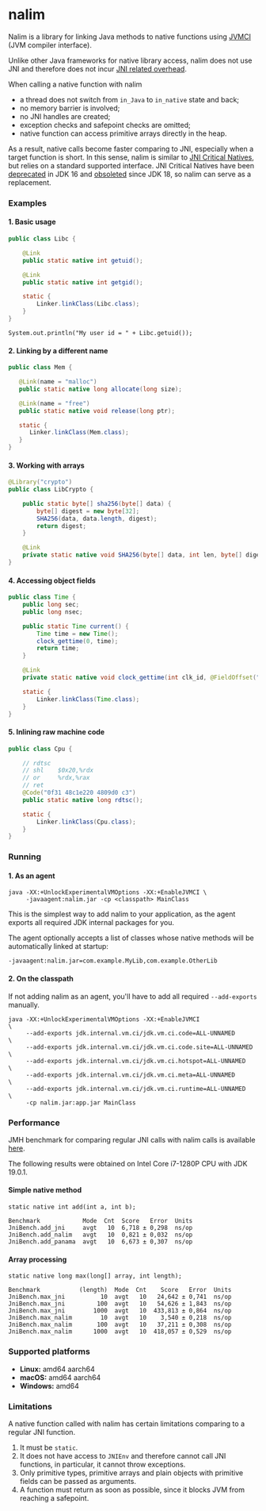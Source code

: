 # nalim

Nalim is a library for linking Java methods to native functions using
[JVMCI](https://openjdk.org/jeps/243) (JVM compiler interface).

Unlike other Java frameworks for native library access, nalim does not
use JNI and therefore does not incur [JNI related overhead](https://stackoverflow.com/a/24747484/3448419).

When calling a native function with nalim
 - a thread does not switch from `in_Java` to `in_native` state and back;
 - no memory barrier is involved;
 - no JNI handles are created;
 - exception checks and safepoint checks are omitted;
 - native function can access primitive arrays directly in the heap.

As a result, native calls become faster comparing to JNI, especially when
a target function is short. In this sense, nalim is similar to
[JNI Critical Natives](https://stackoverflow.com/a/36309652/3448419),
but relies on a standard supported interface. JNI Critical Natives
have been [deprecated](https://bugs.openjdk.org/browse/JDK-8233343) in JDK 16
and [obsoleted](https://bugs.openjdk.org/browse/JDK-8258192) since JDK 18,
so nalim can serve as a replacement.

### Examples

#### 1. Basic usage

```java
public class Libc {

    @Link
    public static native int getuid();

    @Link
    public static native int getgid();

    static {
        Linker.linkClass(Libc.class);
    }
}
```
```
System.out.println("My user id = " + Libc.getuid());
```

#### 2. Linking by a different name 

```java
public class Mem {

   @Link(name = "malloc")
   public static native long allocate(long size);

   @Link(name = "free")
   public static native void release(long ptr);

   static {
      Linker.linkClass(Mem.class);
   }
}
```

#### 3. Working with arrays

```java
@Library("crypto")
public class LibCrypto {

    public static byte[] sha256(byte[] data) {
        byte[] digest = new byte[32];
        SHA256(data, data.length, digest);
        return digest;
    }

    @Link
    private static native void SHA256(byte[] data, int len, byte[] digest);
}
```

#### 4. Accessing object fields

```java
public class Time {
    public long sec;
    public long nsec;

    public static Time current() {
        Time time = new Time();
        clock_gettime(0, time);
        return time;
    }

    @Link
    private static native void clock_gettime(int clk_id, @FieldOffset("sec") Time time);

    static {
        Linker.linkClass(Time.class);
    }
}
```

#### 5. Inlining raw machine code

```java
public class Cpu {

    // rdtsc
    // shl    $0x20,%rdx
    // or     %rdx,%rax
    // ret
    @Code("0f31 48c1e220 4809d0 c3")
    public static native long rdtsc();

    static {
        Linker.linkClass(Cpu.class);
    }
}
```

### Running

#### 1. As an agent

```
java -XX:+UnlockExperimentalVMOptions -XX:+EnableJVMCI \
     -javaagent:nalim.jar -cp <classpath> MainClass
```

This is the simplest way to add nalim to your application,
as the agent exports all required JDK internal packages for you.

The agent optionally accepts a list of classes whose native methods
will be automatically linked at startup:
```
-javaagent:nalim.jar=com.example.MyLib,com.example.OtherLib
```

#### 2. On the classpath

If not adding nalim as an agent, you'll have to add all required
`--add-exports` manually.

```
java -XX:+UnlockExperimentalVMOptions -XX:+EnableJVMCI                \
     --add-exports jdk.internal.vm.ci/jdk.vm.ci.code=ALL-UNNAMED      \
     --add-exports jdk.internal.vm.ci/jdk.vm.ci.code.site=ALL-UNNAMED \
     --add-exports jdk.internal.vm.ci/jdk.vm.ci.hotspot=ALL-UNNAMED   \
     --add-exports jdk.internal.vm.ci/jdk.vm.ci.meta=ALL-UNNAMED      \
     --add-exports jdk.internal.vm.ci/jdk.vm.ci.runtime=ALL-UNNAMED   \
     -cp nalim.jar:app.jar MainClass 
```

### Performance

JMH benchmark for comparing regular JNI calls with nalim calls is available
[here](https://github.com/apangin/nalim/blob/master/example/one/nalim/bench). 

The following results were obtained on Intel Core i7-1280P CPU with JDK 19.0.1.

#### Simple native method

```
static native int add(int a, int b);
```

```
Benchmark            Mode  Cnt  Score   Error  Units
JniBench.add_jni     avgt   10  6,718 ± 0,298  ns/op
JniBench.add_nalim   avgt   10  0,821 ± 0,032  ns/op
JniBench.add_panama  avgt   10  6,673 ± 0,307  ns/op
```

#### Array processing

```
static native long max(long[] array, int length);
```

```
Benchmark           (length)  Mode  Cnt    Score   Error  Units
JniBench.max_jni          10  avgt   10   24,642 ± 0,741  ns/op
JniBench.max_jni         100  avgt   10   54,626 ± 1,843  ns/op
JniBench.max_jni        1000  avgt   10  433,813 ± 0,864  ns/op
JniBench.max_nalim        10  avgt   10    3,540 ± 0,218  ns/op
JniBench.max_nalim       100  avgt   10   37,211 ± 0,308  ns/op
JniBench.max_nalim      1000  avgt   10  418,057 ± 0,529  ns/op
```

### Supported platforms

 - **Linux:** amd64 aarch64
 - **macOS:** amd64 aarch64
 - **Windows:** amd64

### Limitations

A native function called with nalim has certain limitations comparing to a regular
JNI function.

1. It must be `static`.
2. It does not have access to `JNIEnv` and therefore cannot call JNI functions,
   in particular, it cannot throw exceptions.
3. Only primitive types, primitive arrays and plain objects with primitive fields
   can be passed as arguments.
4. A function must return as soon as possible, since it blocks JVM from reaching 
   a safepoint.
